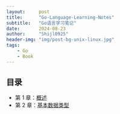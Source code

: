 ```yaml
---
layout:     post
title:      "Go-Language-Learning-Notes"
subtitle:   "Go语言学习笔记"
date:       2024-08-23
author:     "Shijl0925"
header-img: "img/post-bg-unix-linux.jpg"
tags:
    - Go
    - Book
---
```



## 目录

- 第 1 章：[概述](01.html)
- 第 2 章：[基本数据类型](02.html)
